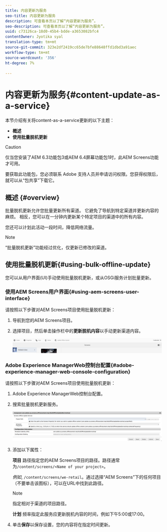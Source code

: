 ```yaml
---
title: 内容更新为服务
seo-title: 内容更新为服务
description: 可查看本页以了解“内容更新为服务”。
seo-description: 可查看本页以了解“内容更新为服务”。
uuid: c73126ca-18d0-45b4-bdde-a3653082bfc4
contentOwner: Jyotika syal
translation-type: tm+mt
source-git-commit: 323e2df2419cc65de7bfe88648ffd1dbd3a91aec
workflow-type: tm+mt
source-wordcount: '356'
ht-degree: 7%

---
```



# 内容更新为服务{#content-update-as-a-service}

本节介绍有关将content-as-a-service更新的以下主题：

* **概述**
* **使用批量脱机更新**

>[!CAUTION]
>
>仅当您安装了AEM 6.3功能包3或AEM 6.4屏幕功能包1时，此AEM Screens功能才可用。
>
>要获取此功能包，您必须联系 Adobe 支持人员并申请访问权限。您获得权限后，就可以从“包共享”下载它。

## 概述 {#overview}

批量脱机更新允许您批量更新所有渠道。 它避免了导航到特定渠道并更新内容的麻烦。 相反，您可以在一分钟内更新某个特定项目的渠道中的所有内容。

您还可以计划此活动一段时间，降低网络流量。

>[!NOTE]
>
>“批量脱机更新”功能经过优化，仅更新已修改的渠道。

## 使用批量脱机更新{#using-bulk-offline-update}

您可以从用户界面(UI)手动使用批量脱机更新，或从OSGi服务计划批量更新。

### 使用AEM Screens用户界面{#using-aem-screens-user-interface}

请按照以下步骤对AEM Screens项目使用批量脱机更新：

1. 导航到您的AEM Screens项目。
1. 选择项目，然后单击操作栏中的&#x200B;**更新脱机内容**&#x200B;以手动更新渠道内容。

   ![screen_shot_2018-04-24at122256pm](assets/screen_shot_2018-04-24at122256pm.png)

### Adobe Experience ManagerWeb控制台配置{#adobe-experience-manager-web-console-configuration}

请按照以下步骤对AEM Screens项目使用批量脱机更新：

1. Adobe Experience ManagerWeb控制台配置。
1. 搜索批量脱机更新服务。

   ![screen_shot_2018-04-24at121428pm](assets/screen_shot_2018-04-24at121428pm.png)

1. 添加以下属性：

   **项目** 路径指定您的AEM Screens项目的路径。路径通常为`/content/screens/<Name of your project>`。

   *例如*, `/content/screens/we-retail`。通过选择“AEM Screens”下的任何项目（不要单击该图标），可以在URL中找到此路径。

   >[!NOTE]
   >
   >指定相对于渠道的项目路径。

   **计划** 频率指定此服务应更新脱机内容的时间，例如下午5:00或17:00。

1. 单击&#x200B;**保存**&#x200B;以保存设置，您的内容将在指定时间更新。

